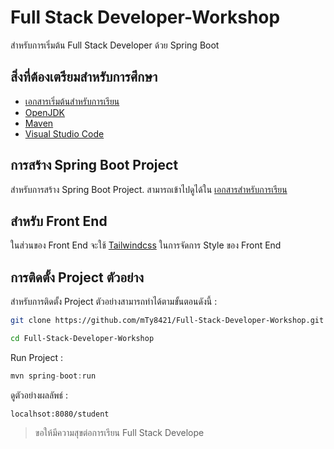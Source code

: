 
# Full Stack Developer-Workshop
สำหรับการเริ่มต้น Full Stack Developer ด้วย Spring Boot

## สิ่งที่ต้องเตรียมสำหรับการศึกษา

 - [เอกสารเริ่มต้นสำหรับการเรียน](https://github.com/mTy8421/Full-Stack-Developer-Workshop/blob/main/Full%20Stack%20Developer%20-%20Workshop.pdf "Full Stack Developer - Workshop.pdf")
 - [OpenJDK](https://adoptium.net/)
 - [Maven](https://maven.apache.org/)
 - [Visual Studio Code](https://code.visualstudio.com/)

## การสร้าง Spring Boot Project
สำหรับการสร้าง Spring Boot Project. สามารถเข้าไปดูได้ใน [เอกสารสำหรับการเรียน](#%E0%B8%AA%E0%B8%B4%E0%B9%88%E0%B8%87%E0%B8%97%E0%B8%B5%E0%B9%88%E0%B8%95%E0%B9%89%E0%B8%AD%E0%B8%87%E0%B9%80%E0%B8%95%E0%B8%A3%E0%B8%B5%E0%B8%A2%E0%B8%A1%E0%B8%AA%E0%B8%B3%E0%B8%AB%E0%B8%A3%E0%B8%B1%E0%B8%9A%E0%B8%81%E0%B8%B2%E0%B8%A3%E0%B8%A8%E0%B8%B6%E0%B8%81%E0%B8%A9%E0%B8%B2)

## สำหรับ Front End
ในส่วนของ Front End จะใช้ [Tailwindcss](https://tailwindcss.com/) ในการจัดการ Style ของ Front End

## การติดตั้ง Project ตัวอย่าง
สำหรับการติดตั้ง Project ตัวอย่างสามารถทำได้ตามขั้นตอนดังนี้ :

```bash
git clone https://github.com/mTy8421/Full-Stack-Developer-Workshop.git

cd Full-Stack-Developer-Workshop
```
Run Project :
```java
mvn spring-boot:run
```
ดูตัวอย่างผลลัพธ์ :
```
localhsot:8080/student
```
> ขอให้มีความสุขต่อการเรียน Full Stack Develope
